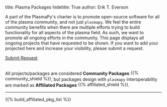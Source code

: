 title: Plasma Packages
hidetitle: True
author: Erik T. Everson

A part of the PlasmaPy's charter is to promote open-source software for all of the 
plasma community, and not just `plasmapy`.  We feel the entire community benefits 
when there are multiple efforts trying to build functionality for all aspects
of the plasma field.  As such, we want to promote all ongoing efforts in the
community.  This page displays all ongoing projects that have requested to be
shown.  If you want to add your projected here and increase your visibility, please
submit a request.

<div style="width: 100%">
    <a href=https://docs.google.com/forms/d/e/1FAIpQLSfz2djEihWkODbkr1ZC5splkX7ZKLAh_Kuy-aXOngTELIm3xQ/viewform?usp=sf_link
            class="feature-card feature-link btn-plasmapy-bluegreen" 
            style="width: 200px">
        <div>Submit Request</div>
    </a>
</div>
<br>

All projects/packages are considered **Community Packages** 
<span style="vertical-align: 2px">{{% community_shield %}}</span>, but packages design with
`plasmapy` interoperability are marked as **Affiliated Packages** 
<span style="vertical-align: 2px">{{% affiliated_shield %}}</span>.

----

{{% build_affiliated_pkg_list %}}

